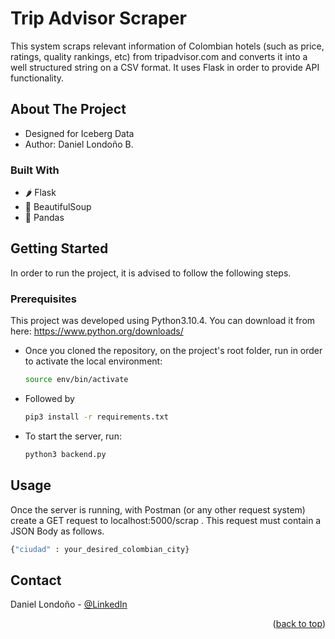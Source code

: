 <h1 align="left">Trip Advisor Scraper</h1>

  <p align="left">
    This system scraps relevant information of Colombian hotels (such as price, ratings, quality rankings, etc) from tripadvisor.com and converts it into a well structured string on a CSV format. It uses Flask in order to provide API functionality.
  </p>
</div>


<!-- ABOUT THE PROJECT -->
## About The Project

- Designed for Iceberg Data
- Author: Daniel Londoño B. 



### Built With

* 🌶️ Flask
* 🥣 BeautifulSoup
* 🐼 Pandas




<!-- GETTING STARTED -->
## Getting Started

In order to run the project, it is advised to follow the following steps. 

### Prerequisites

This project was developed using Python3.10.4. You can download it from here: https://www.python.org/downloads/

* Once you cloned the repository, on the project's root folder, run in order to activate the local environment:
  ```sh
  source env/bin/activate
  ```

* Followed by
  ```sh
  pip3 install -r requirements.txt
  ```

* To start the server, run:
  ```sh
  python3 backend.py
  ```

<!-- USAGE EXAMPLES -->
## Usage

Once the server is running, with Postman (or any other request system) create a GET request to localhost:5000/scrap . This request must contain a JSON Body as follows.
  ```sh
  {"ciudad" : your_desired_colombian_city}
  ```

<!-- CONTACT -->
## Contact

Daniel Londoño - [@LinkedIn](https://www.linkedin.com/in/daniel-londo%C3%B1o-60189a132/)

<p align="right">(<a href="#readme-top">back to top</a>)</p>
